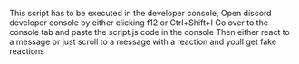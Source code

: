 This script has to be executed in the developer console, Open discord developer console by either clicking f12 or Ctrl+Shift+I
Go over to the console tab and paste the script.js code in the console
Then either react to a message or just scroll to a message with a reaction and youll get fake reactions
